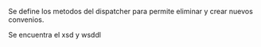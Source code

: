 Se define los metodos del dispatcher para permite
eliminar y crear nuevos convenios.

 Se encuentra el xsd y wsddl 

